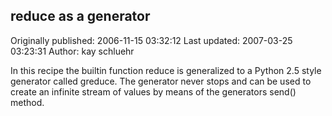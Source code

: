 ## reduce as a generator 
Originally published: 2006-11-15 03:32:12 
Last updated: 2007-03-25 03:23:31 
Author: kay schluehr 
 
In this recipe the builtin function reduce is generalized to a Python 2.5 style generator called greduce. The generator never stops and can be used to create an infinite stream of values by means of the generators send() method.
